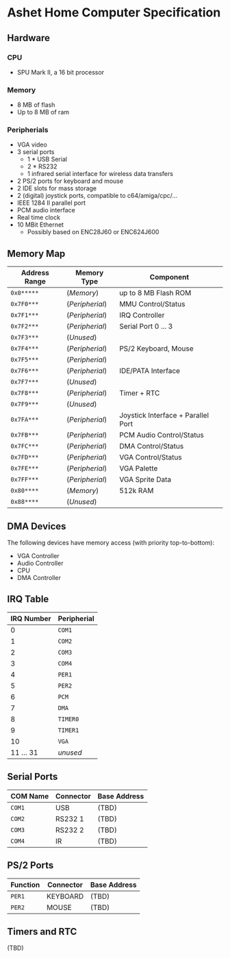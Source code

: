 # Ashet Home Computer Specification

## Hardware

### CPU

- SPU Mark II, a 16 bit processor

### Memory

- 8 MB of flash
- Up to 8 MB of ram

### Peripherials

- VGA video
- 3 serial ports
  - 1 * USB Serial
  - 2 * RS232
  - 1 infrared serial interface for wireless data transfers
- 2 PS/2 ports for keyboard and mouse
- 2 IDE slots for mass storage
- 2 (digital) joystick ports, compatible to c64/amiga/cpc/…
- IEEE 1284 II parallel port
- PCM audio interface
- Real time clock
- 10 MBit Ethernet
  - Possibly based on ENC28J60 or ENC624J600

## Memory Map

| Address Range | Memory Type     | Component                          |
|---------------|-----------------|------------------------------------|
| `0x0*****`    | (*Memory*)      | up to 8 MB Flash ROM               |
| `0x7F0***`    | (*Peripherial*) | MMU Control/Status                 |
| `0x7F1***`    | (*Peripherial*) | IRQ Controller                     |
| `0x7F2***`    | (*Peripherial*) | Serial Port 0 ... 3                |
| `0x7F3***`    | (*Unused*)      |                                    |
| `0x7F4***`    | (*Peripherial*) | PS/2 Keyboard, Mouse               |
| `0x7F5***`    | (*Peripherial*) |                                    |
| `0x7F6***`    | (*Peripherial*) | IDE/PATA Interface                 |
| `0x7F7***`    | (*Unused*)      |                                    |
| `0x7F8***`    | (*Peripherial*) | Timer + RTC                        |
| `0x7F9***`    | (*Unused*)      |                                    |
| `0x7FA***`    | (*Peripherial*) | Joystick Interface + Parallel Port |
| `0x7FB***`    | (*Peripherial*) | PCM Audio Control/Status           |
| `0x7FC***`    | (*Peripherial*) | DMA Control/Status                 |
| `0x7FD***`    | (*Peripherial*) | VGA Control/Status                 |
| `0x7FE***`    | (*Peripherial*) | VGA Palette                        |
| `0x7FF***`    | (*Peripherial*) | VGA Sprite Data                    |
| `0x80****`    | (*Memory*)      | 512k RAM                           |
| `0x88****`    | (*Unused*)      |                                    |

## DMA Devices

The following devices have memory access (with priority top-to-bottom):

- VGA Controller
- Audio Controller
- CPU
- DMA Controller

## IRQ Table

| IRQ Number | Peripherial  |
|------------|--------------|
| 0          | `COM1`       |
| 1          | `COM2`       |
| 2          | `COM3`       |
| 3          | `COM4`       |
| 4          | `PER1`       |
| 5          | `PER2`       |
| 6          | `PCM`        |
| 7          | `DMA`        |
| 8          | `TIMER0`     |
| 9          | `TIMER1`     |
| 10         | `VGA`        |
| 11 … 31    | *unused*     |

## Serial Ports

| COM Name | Connector | Base Address |
|----------|-----------|--------------|
| `COM1`   | USB       | (TBD)        |
| `COM2`   | RS232 1   | (TBD)        |
| `COM3`   | RS232 2   | (TBD)        |
| `COM4`   | IR        | (TBD)        |

## PS/2 Ports

| Function | Connector | Base Address |
|----------|-----------|--------------|
| `PER1`   | KEYBOARD  | (TBD)        |
| `PER2`   | MOUSE     | (TBD)        |

## Timers and RTC

(TBD)